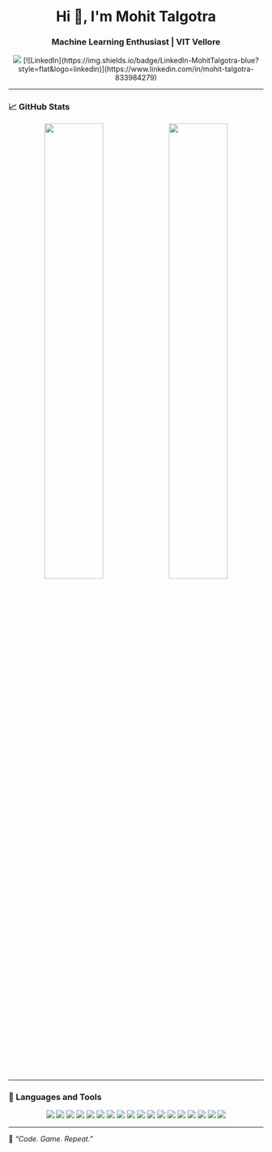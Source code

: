 <!-- GitHub Profile README for Mohit Talgotra -->

<h1 align="center">Hi 👋, I'm Mohit Talgotra</h1>
<h3 align="center">Machine Learning Enthusiast | VIT Vellore</h3>

<p align="center">
  <a href="https://github.com/Mohit-Talgotra"><img src="https://img.shields.io/github/followers/Mohit-Talgotra?label=Follow&style=social" /></a>
  [![LinkedIn](https://img.shields.io/badge/LinkedIn-MohitTalgotra-blue?style=flat&logo=linkedin)](https://www.linkedin.com/in/mohit-talgotra-833984279)
</p>

---

### 📈 GitHub Stats

<p align="center">
  <img src="https://github-readme-stats.vercel.app/api?username=Mohit-Talgotra&show_icons=true&theme=radical" width="48%"/>
  <img src="https://github-readme-stats.vercel.app/api/top-langs/?username=Mohit-Talgotra&layout=compact&theme=radical" width="48%"/>
</p>

---

### 🧰 Languages and Tools

<p align="center">
  <img src="https://img.shields.io/badge/C++-00599C?style=for-the-badge&logo=c%2B%2B&logoColor=white"/>
  <img src="https://img.shields.io/badge/C-000000?style=for-the-badge&logo=c&logoColor=white"/>
  <img src="https://img.shields.io/badge/Python-3776AB?style=for-the-badge&logo=python&logoColor=white"/>
  <img src="https://img.shields.io/badge/Java-ED8B00?style=for-the-badge&logo=java&logoColor=white"/>
  <img src="https://img.shields.io/badge/JavaScript-F7DF1E?style=for-the-badge&logo=javascript&logoColor=black"/>
  <img src="https://img.shields.io/badge/HTML5-E34F26?style=for-the-badge&logo=html5&logoColor=white"/>
  <img src="https://img.shields.io/badge/CSS3-1572B6?style=for-the-badge&logo=css3&logoColor=white"/>
  <img src="https://img.shields.io/badge/PowerShell-5391FE?style=for-the-badge&logo=powershell&logoColor=white"/>
  <img src="https://img.shields.io/badge/FastAPI-009688?style=for-the-badge&logo=fastapi&logoColor=white"/>
  <img src="https://img.shields.io/badge/Flask-000000?style=for-the-badge&logo=flask&logoColor=white"/>
  <img src="https://img.shields.io/badge/Django-092E20?style=for-the-badge&logo=django&logoColor=white"/>
  <img src="https://img.shields.io/badge/Anaconda-44A833?style=for-the-badge&logo=anaconda&logoColor=white"/>
  <img src="https://img.shields.io/badge/NumPy-013243?style=for-the-badge&logo=numpy&logoColor=white"/>
  <img src="https://img.shields.io/badge/Pandas-150458?style=for-the-badge&logo=pandas&logoColor=white"/>
  <img src="https://img.shields.io/badge/Matplotlib-11557C?style=for-the-badge&logo=matplotlib&logoColor=white"/>
  <img src="https://img.shields.io/badge/scikit--learn-F7931E?style=for-the-badge&logo=scikit-learn&logoColor=white"/>
  <img src="https://img.shields.io/badge/PyTorch-EE4C2C?style=for-the-badge&logo=pytorch&logoColor=white"/>
  <img src="https://img.shields.io/badge/GitHub-181717?style=for-the-badge&logo=github&logoColor=white"/>
</p>

---

📌 _“Code. Game. Repeat.”_
